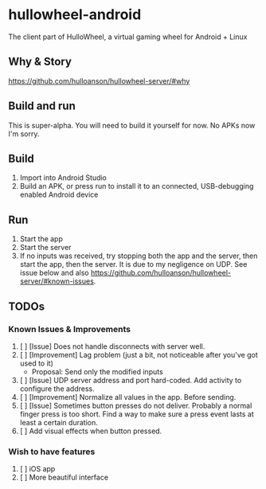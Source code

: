# hullowheel-android
The client part of HulloWheel, a virtual gaming wheel for Android + Linux

## Why & Story
https://github.com/hulloanson/hullowheel-server/#why

## Build and run
This is super-alpha. You will need to build it yourself for now. No APKs now I'm sorry.
## Build
1. Import into Android Studio
2. Build an APK, or press run to install it to an connected, USB-debugging enabled Android device
## Run
1. Start the app
2. Start the server
3. If no inputs was received, try stopping both the app and the server, then start the app, then the server. It is due to my negligence on UDP. See issue below and also https://github.com/hulloanson/hullowheel-server/#known-issues.

## TODOs
### Known Issues & Improvements
1. [ ] [Issue] Does not handle disconnects with server well.
2. [ ] [Improvement] Lag problem (just a bit, not noticeable after you've got used to it)
     - Proposal: Send only the modified inputs
3. [ ] [Issue] UDP server address and port hard-coded. Add activity to configure the address.
4. [ ] [Improvement] Normalize all values in the app. Before sending.
5. [ ] [Issue] Sometimes button presses do not deliver. Probably a normal finger press is too short. Find a way to make sure a press event lasts at least a certain duration.
6. [ ] Add visual effects when button pressed.

### Wish to have features
1. [ ] iOS app
2. [ ] More beautiful interface

